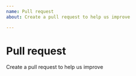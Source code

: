 ```yaml
---
name: Pull request
about: Create a pull request to help us improve

---
```


# Pull request

Create a pull request to help us improve
